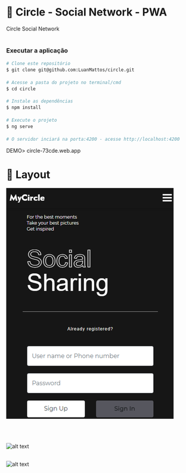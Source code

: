 # :page_facing_up: Circle - Social Network - PWA
Circle Social Network
<br>
<br>
### Executar a aplicação

```bash
# Clone este repositório 
$ git clone git@github.com:LuanMattos/circle.git

# Acesse a pasta do projeto no terminal/cmd
$ cd circle

# Instale as dependências
$ npm install

# Execute o projeto
$ ng serve

# O servidor inciará na porta:4200 - acesse http://localhost:4200 

```
DEMO> circle-73cde.web.app

# :art: Layout

![alt text](https://github.com/LuanMattos/circle/blob/main/1.png "Screenshot 1")

<br>
<br>

![alt text](https://github.com/LuanMattos/circle/blob/master/scree/2.png "Screenshot 1")
<br>
<br>

![alt text](https://github.com/LuanMattos/circle/blob/master/scree/3.png "Screenshot 1")
